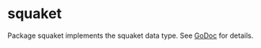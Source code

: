# squaket

Package squaket implements the squaket data type. See
[GoDoc](https://godoc.org/github.com/qamarian-dtp/squaket) for details.
